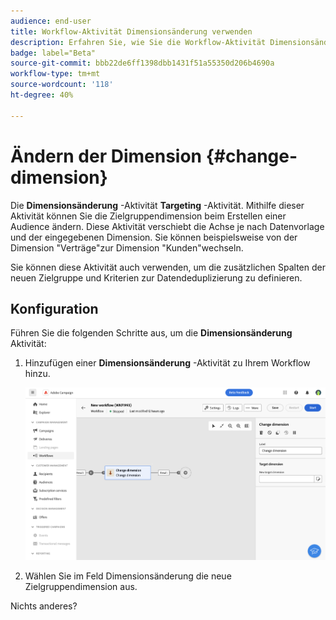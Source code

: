 ```yaml
---
audience: end-user
title: Workflow-Aktivität Dimensionsänderung verwenden
description: Erfahren Sie, wie Sie die Workflow-Aktivität Dimensionsänderung verwenden
badge: label="Beta"
source-git-commit: bbb22de6ff1398dbb1431f51a55350d206b4690a
workflow-type: tm+mt
source-wordcount: '118'
ht-degree: 40%

---
```



# Ändern der Dimension {#change-dimension}

<!--
>[!CONTEXTUALHELP]
>id="acw_orchestration_dimension_complement"
>title="Change dimension activity"
>abstract="The Change dimension activity allows you to..."
-->

Die **Dimensionsänderung** -Aktivität **Targeting** -Aktivität. Mithilfe dieser Aktivität können Sie die Zielgruppendimension beim Erstellen einer Audience ändern. Diese Aktivität verschiebt die Achse je nach Datenvorlage und der eingegebenen Dimension. Sie können beispielsweise von der Dimension &quot;Verträge&quot;zur Dimension &quot;Kunden&quot;wechseln.

Sie können diese Aktivität auch verwenden, um die zusätzlichen Spalten der neuen Zielgruppe und Kriterien zur Datendeduplizierung zu definieren.

## Konfiguration

Führen Sie die folgenden Schritte aus, um die **Dimensionsänderung** Aktivität:

1. Hinzufügen einer **Dimensionsänderung** -Aktivität zu Ihrem Workflow hinzu.

   ![](../assets/workflow-change-dimension.png)

1. Wählen Sie im Feld Dimensionsänderung die neue Zielgruppendimension aus.

Nichts anderes?